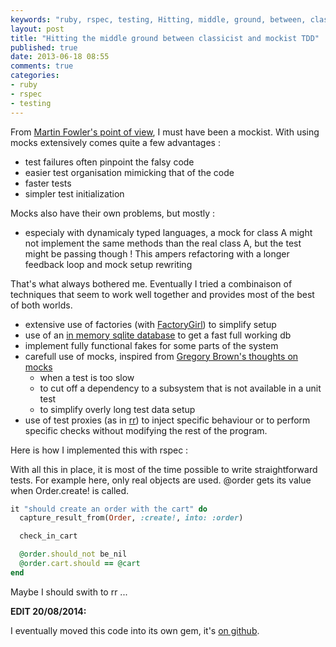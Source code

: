 ```yaml
---
keywords: "ruby, rspec, testing, Hitting, middle, ground, between, classicist, mockist, TDD"
layout: post
title: "Hitting the middle ground between classicist and mockist TDD"
published: true
date: 2013-06-18 08:55
comments: true
categories:
- ruby
- rspec
- testing
---
```

From [Martin Fowler's point of view](http://martinfowler.com/articles/mocksArentStubs.html), I must have been a mockist. With using mocks extensively comes quite a few advantages :

  * test failures often pinpoint the falsy code
  * easier test organisation mimicking that of the code
  * faster tests
  * simpler test initialization

Mocks also have their own problems, but mostly :

  * especialy with dynamicaly typed languages, a mock for class A might not implement the same methods than the real class A, but the test might be passing though ! This ampers refactoring with a longer feedback loop and mock setup rewriting

That's what always bothered me. Eventually I tried a combinaison of techniques that seem to work well together and provides most of the best of both worlds.

  * extensive use of factories (with [FactoryGirl](https://github.com/thoughtbot/factory_girl)) to simplify setup
  * use of an [in memory sqlite database](http://www.sqlite.org/inmemorydb.html) to get a fast full working db
  * implement fully functional fakes for some parts of the system
  * carefull use of mocks, inspired from [Gregory Brown's thoughts on mocks](http://blog.rubybestpractices.com/posts/gregory/052-issue-20-thoughts-on-mocking.html)
    * when a test is too slow
    * to cut off a dependency to a subsystem that is not available in a unit test
    * to simplify overly long test data setup
  * use of test proxies (as in [rr](https://github.com/rr/rr)) to inject specific behaviour or to perform specific checks without modifying the rest of the program.

Here is how I implemented this with rspec :
<script src="https://gist.github.com/philou/5894144.js"></script>

With all this in place, it is most of the time possible to write straightforward tests. For example here, only real objects are used. @order gets its value when Order.create! is called.

```ruby
it "should create an order with the cart" do
  capture_result_from(Order, :create!, into: :order)

  check_in_cart

  @order.should_not be_nil
  @order.cart.should == @cart
end
```

Maybe I should swith to rr ...

**EDIT 20/08/2014:**

I eventually moved this code into its own gem, it's [on github](https://github.com/philou/rspecproxies).